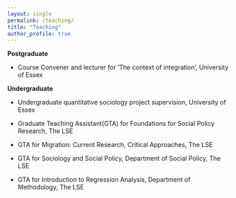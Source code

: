 ```yaml
---
layout: single
permalink: /teaching/
title: "Teaching"
author_profile: true
---
```


**Postgraduate**

- Course Convener and lecturer for ‘The context of integration’, University of Essex

**Undergraduate**

- Undergraduate quantitative sociology project supervision, University of Essex

- Graduate Teaching Assistant(GTA) for Foundations for Social Policy Research, The LSE

- GTA for Migration: Current Research, Critical Approaches, The LSE

- GTA for Sociology and Social Policy, Department of Social Policy, The LSE

- GTA for Introduction to Regression Analysis, Department of Methodology, The LSE

